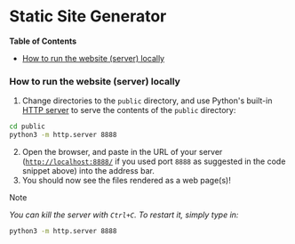 <!-- START doctoc generated TOC please keep comment here to allow auto update -->
<!-- DON'T EDIT THIS SECTION, INSTEAD RE-RUN doctoc TO UPDATE -->
# Static Site Generator

**Table of Contents**

- [How to run the website (server) locally](#how-to-run-the-website-server-locally)

<!-- END doctoc generated TOC please keep comment here to allow auto update -->

### How to run the website (server) locally

1. Change directories to the `public` directory, and use Python's built-in [HTTP server](https://docs.python.org/3/library/http.server.html#command-line-interface) to serve the contents of the `public` directory:
```bash
cd public
python3 -m http.server 8888
```
2. Open the browser, and paste in the URL of your server ([`http://localhost:8888/`](http://localhost:8888/) if you used port `8888` as suggested in the code snippet above) into the address bar.
3. You should now see the files rendered as a web page(s)!

> [!NOTE]
> _You can kill the server with `Ctrl+C`. To restart it, simply type in:_
> ```bash
> python3 -m http.server 8888
> ```
